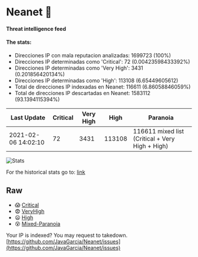# Neanet :hocho:
#### Threat intelligence feed
#### The stats:

- Direcciones IP con mala reputacion analizadas: 1699723 (100%)
- Direcciones IP determinadas como 'Critical':  72 (0.00423598433392%)
- Direcciones IP determinadas como 'Very High':  3431 (0.201856420134%)
- Direcciones IP determinadas como 'High':  113108 (6.65449605612)
- Total de direcciones IP indexadas en Neanet:  116611 (6.86058846059%)
- Total de direcciones IP descartadas en Neanet:  1583112 (93.1394115394%)

| Last Update | Critical | Very High | High | Paranoia |
| --- | --- | --- | --- | --- |
| 2021-02-06 14:02:10 | 72 | 3431 | 113108 | 116611 mixed list (Critical + Very High + High)|

![Stats](https://docs.google.com/spreadsheets/d/e/2PACX-1vSnaNMIXVabIpDJjufMlzH7poXnshF3mgd8Is1g9ytUEzVsP5my4Trn8f-xkoLLQ38xpL3HtmUexLo6/pubchart?oid=501124687&format=image)

For the historical stats go to: [link](/stats.csv)
## Raw
- :scream: [Critical](https://raw.githubusercontent.com/JavaGarcia/Neanet/master/blacklists/neanet_critical.txt)
- :fearful: [VeryHigh](https://raw.githubusercontent.com/JavaGarcia/Neanet/master/blacklists/neanet_veryHigh.txtt)
- :frowning: [High](https://raw.githubusercontent.com/JavaGarcia/Neanet/master/blacklists/neanet_high.txt)
- :dizzy_face: [Mixed-Paranoia](https://raw.githubusercontent.com/JavaGarcia/Neanet/master/blacklists/neanet_all.txt)


Your IP is indexed? You may request to takedown. [https://github.com/JavaGarcia/Neanet/issues](https://github.com/JavaGarcia/Neanet/issues)




































































































































































































































































































































































































































































































































































































































































































































































































































































































































































































































































































































































































































































































































































































































































































































































































































































































































































































































































































































































































































































































































































































































































































































































































































































































































































































































































































































































































































































































































































































































































































































































































































































































































































































































































































































































































































































































































































































































































































































































































































































































































































